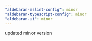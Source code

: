 ```yaml
---
"aldebaran-eslint-config": minor
"aldebaran-typescript-config": minor
"aldebaran-ui": minor
---
```


updated minor version
